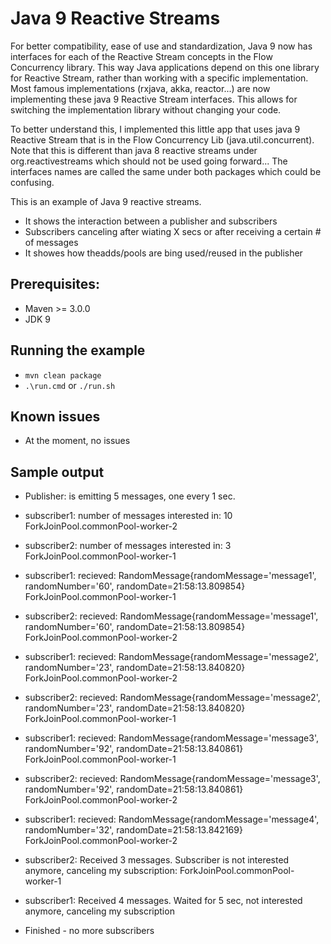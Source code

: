 # Java 9 Reactive Streams

For better compatibility, ease of use and standardization, Java 9 now has interfaces for each of the Reactive Stream concepts in the Flow Concurrency library. This way Java applications depend on this one library for Reactive Stream, rather than working with a specific implementation. Most famous implementations (rxjava, akka, reactor...) are now implementing these java 9 Reactive Stream interfaces. This allows for switching the implementation library without changing your code.

To better understand this, I implemented this little app that uses java 9 Reactive Stream that is in the Flow Concurrency Lib (java.util.concurrent). Note that this is different than java 8 reactive streams under org.reactivestreams which should not be used going forward... The interfaces names are called the same under both packages which could be confusing.

This is an example of Java 9 reactive streams. 
- It shows the interaction between a publisher and subscribers
- Subscribers canceling after wiating X secs or after receiving a certain # of messages
- It showes how theadds/pools are bing used/reused in the publisher

## Prerequisites:
* Maven >= 3.0.0
* JDK 9

## Running the example
* `mvn clean package`
* `.\run.cmd` or `./run.sh`

## Known issues
* At the moment, no issues

## Sample output
- Publisher: is emitting 5 messages, one every 1 sec.

- subscriber1: number of messages interested in: 10 ForkJoinPool.commonPool-worker-2

- subscriber2: number of messages interested in: 3 ForkJoinPool.commonPool-worker-1

- subscriber1: recieved: RandomMessage{randomMessage='message1', randomNumber='60', randomDate=21:58:13.809854} ForkJoinPool.commonPool-worker-1

- subscriber2: recieved: RandomMessage{randomMessage='message1', randomNumber='60', randomDate=21:58:13.809854} ForkJoinPool.commonPool-worker-2

- subscriber1: recieved: RandomMessage{randomMessage='message2', randomNumber='23', randomDate=21:58:13.840820} ForkJoinPool.commonPool-worker-2

- subscriber2: recieved: RandomMessage{randomMessage='message2', randomNumber='23', randomDate=21:58:13.840820} ForkJoinPool.commonPool-worker-1

- subscriber1: recieved: RandomMessage{randomMessage='message3', randomNumber='92', randomDate=21:58:13.840861} ForkJoinPool.commonPool-worker-1

- subscriber2: recieved: RandomMessage{randomMessage='message3', randomNumber='92', randomDate=21:58:13.840861} ForkJoinPool.commonPool-worker-2

- subscriber1: recieved: RandomMessage{randomMessage='message4', randomNumber='32', randomDate=21:58:13.842169} ForkJoinPool.commonPool-worker-2

- subscriber2: Received 3 messages. Subscriber is not interested anymore, canceling my subscription: ForkJoinPool.commonPool-worker-1

- subscriber1: Received 4 messages. Waited for 5 sec, not interested anymore, canceling my subscription

- Finished - no more subscribers
